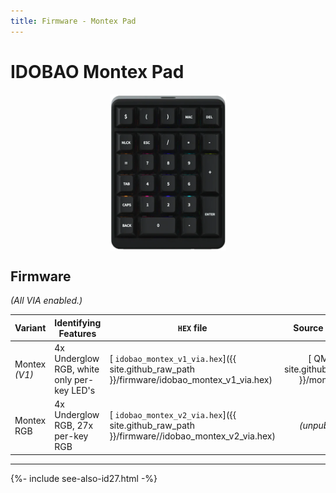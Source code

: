 ```yaml
---
title: Firmware - Montex Pad
---
```


# IDOBAO Montex Pad

<img src="../assets/img/idobao-id27.png" height="250" width="auto" style="display:block;margin-left:auto;margin-right:auto;">

## Firmware

*(All VIA enabled.)*

| Variant       | Identifying Features                                | `HEX` file | Source Location |
|---------------|-----------------------------------------------------|------------|:---------------:|
| Montex *(V1)* | 4x Underglow RGB, white only per-key LED's          | [<i class="fas fa-microchip"></i> `idobao_montex_v1_via.hex`]({{ site.github_raw_path }}/firmware/idobao_montex_v1_via.hex) | [<i class="fab fa-github"></i> QMK]({{ site.github_qmk_path }}/montex/v1) |
| Montex RGB    | 4x Underglow RGB, 27x per-key RGB                   | [<i class="fas fa-microchip"></i> `idobao_montex_v2_via.hex`]({{ site.github_raw_path }}/firmware//idobao_montex_v2_via.hex) | *(unpublished)* | 

<!-- 
| Montex V2 RGB | 4x Underglow RGB, 27x per-key RGB, "V2" designator  | *(unpublished)* | *(unpublished)* |
-->

---

{%- include see-also-id27.html -%}

